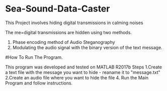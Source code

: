 # Sea-Sound-Data-Caster
This Project involves hiding digital transmissions in calming noises 

The me=digital transmissions are hidden using two methods.

1. Phase encoding method of Audio Steganography
2. Modulating the audio signal with the binary version of the text message.

#How To Run The Program.

This program was developed and tested on MATLAB R2017b
Steps
1.Create a text file with the message you want to hide - reaname it to "message.txt"
2.Create an audio file where you want to hide the file
4. Run the Main Program and follow instructions.
